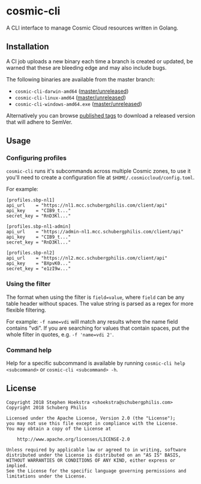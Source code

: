 # cosmic-cli

A CLI interface to manage Cosmic Cloud resources written in Golang.

## Installation

A CI job uploads a new binary each time a branch is created or updated, be warned that these are bleeding edge and may also include bugs.

The following binaries are available from the master branch:

* `cosmic-cli-darwin-amd64` ([master/unreleased](https://sbp.gitlab.schubergphilis.com/shoekstra/cosmic-cli/-/jobs/artifacts/master/download?job=build+darwin-amd64))
* `cosmic-cli-linux-amd64` ([master/unreleased](https://sbp.gitlab.schubergphilis.com/shoekstra/cosmic-cli/-/jobs/artifacts/master/download?job=build+linux-amd64))
* `cosmic-cli-windows-amd64.exe` ([master/unreleased](https://sbp.gitlab.schubergphilis.com/shoekstra/cosmic-cli/-/jobs/artifacts/master/download?job=build+windows-amd64))

Alternatively you can browse [published tags](https://sbp.gitlab.schubergphilis.com/shoekstra/cosmic-cli/tags) to download a released version that will adhere to SemVer.

## Usage

### Configuring profiles

`cosmic-cli` runs it's subcommands across multiple Cosmic zones, to use it you'll need to create a configuration file at `$HOME/.cosmiccloud/config.toml`.

For example:

```
[profiles.sbp-nl1]
api_url    = "https://nl1.mcc.schubergphilis.com/client/api"
api_key    = "CIB9_t..."
secret_key = "RnD3Kl..."

[profiles.sbp-nl1-admin]
api_url    = "https://admin-nl1.mcc.schubergphilis.com/client/api"
api_key    = "CIB9_t..."
secret_key = "RnD3Kl..."

[profiles.sbp-nl2]
api_url    = "https://nl2.mcc.schubergphilis.com/client/api"
api_key    = "BXpvK0..."
secret_key = "e1zI9w..."
```

### Using the filter

The format when using the filter is `field=value`, where `field` can be any table header without spaces. The value string is parsed as a regex for more flexible filtering.

For example: `-f name=vdi` will match any results where the name field contains "vdi". If you are searching for values that contain spaces, put the whole filter in quotes, e.g. `-f 'name=vdi 2'`.

### Command help

Help for a specific subcommand is available by running `cosmic-cli help <subcommand>` or `cosmic-cli <subcommand> -h`.

## License

```
Copyright 2018 Stephen Hoekstra <shoekstra@schubergphilis.com>
Copyright 2018 Schuberg Philis

Licensed under the Apache License, Version 2.0 (the "License");
you may not use this file except in compliance with the License.
You may obtain a copy of the License at

    http://www.apache.org/licenses/LICENSE-2.0

Unless required by applicable law or agreed to in writing, software
distributed under the License is distributed on an "AS IS" BASIS,
WITHOUT WARRANTIES OR CONDITIONS OF ANY KIND, either express or implied.
See the License for the specific language governing permissions and
limitations under the License.
```
